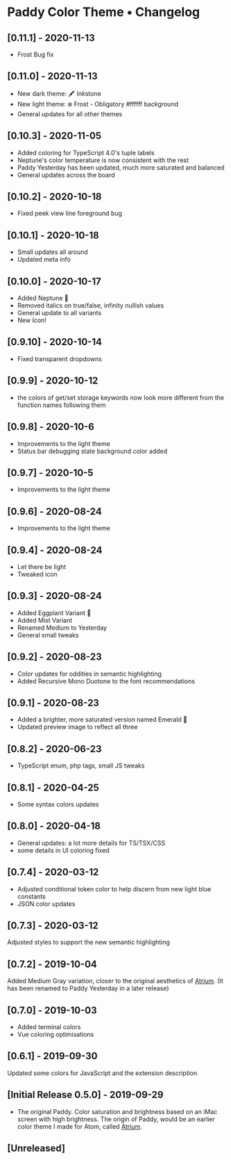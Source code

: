 # Paddy Color Theme • Changelog

## [0.11.1] - 2020-11-13
- Frost Bug fix

## [0.11.0] - 2020-11-13
- New dark theme: 🖋 Inkstone 
- New light theme: ❄️ Frost - Obligatory #ffffff background
- General updates for all other themes

## [0.10.3] - 2020-11-05
- Added coloring for TypeScript 4.0's tuple labels
- Neptune's color temperature is now consistent with the rest
- Paddy Yesterday has been updated, much more saturated and balanced
- General updates across the board

## [0.10.2] - 2020-10-18
- Fixed peek view line foreground bug

## [0.10.1] - 2020-10-18
- Small updates all around
- Updated meta info

## [0.10.0] - 2020-10-17
- Added Neptune 🔵
- Removed italics on true/false, infinity nullish values
- General update to all variants
- New Icon!

## [0.9.10] - 2020-10-14
- Fixed transparent dropdowns

## [0.9.9] - 2020-10-12
- the colors of get/set storage keywords now look more different from the function names following them

## [0.9.8] - 2020-10-6
- Improvements to the light theme
- Status bar debugging state background color added

## [0.9.7] - 2020-10-5
- Improvements to the light theme

## [0.9.6] - 2020-08-24
- Improvements to the light theme

## [0.9.4] - 2020-08-24
- Let there be light
- Tweaked icon

## [0.9.3] - 2020-08-24
- Added Eggplant Variant 🍆
- Added Mist Variant 
- Renamed Medium to Yesterday
- General small tweaks

## [0.9.2] - 2020-08-23
- Color updates for oddities in semantic highlighting
- Added Recursive Mono Duotone to the font recommendations

## [0.9.1] - 2020-08-23
- Added a brighter, more saturated version named Emerald 🌲
- Updated preview image to reflect all three

## [0.8.2] - 2020-06-23
- TypeScript enum, php tags, small JS tweaks

## [0.8.1] - 2020-04-25
- Some syntax colors updates

## [0.8.0] - 2020-04-18
- General updates: a lot more details for TS/TSX/CSS
- some details in UI coloring fixed

## [0.7.4] - 2020-03-12
- Adjusted conditional token color to help discern from new light blue constants
- JSON color updates

## [0.7.3] - 2020-03-12
Adjusted styles to support the new semantic highlighting

## [0.7.2] - 2019-10-04
Added Medium Gray variation, closer to the original aesthetics of [Atrium](https://atom.io/themes/atrium-syntax). (It has been renamed to Paddy Yesterday in a later release)

## [0.7.0] - 2019-10-03
- Added terminal colors
- Vue coloring optimisations

## [0.6.1] - 2019-09-30
Updated some colors for JavaScript and the extension description

## [Initial Release 0.5.0] - 2019-09-29
- The original Paddy. Color saturation and brightness based on an iMac screen with high brightness. The origin of Paddy, would be an earlier color theme I made for Atom, called [Atrium](https://atom.io/themes/atrium-syntax). 

## [Unreleased]